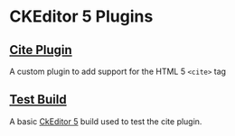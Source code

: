 # CKEditor 5 Plugins

## [Cite Plugin](ck-cite-plugin)

A custom plugin to add support for the HTML 5 `<cite>` tag

## [Test Build](ck-build)
 
A basic [CkEditor 5](https://github.com/ckeditor/ckeditor5) build used to test the cite plugin.  